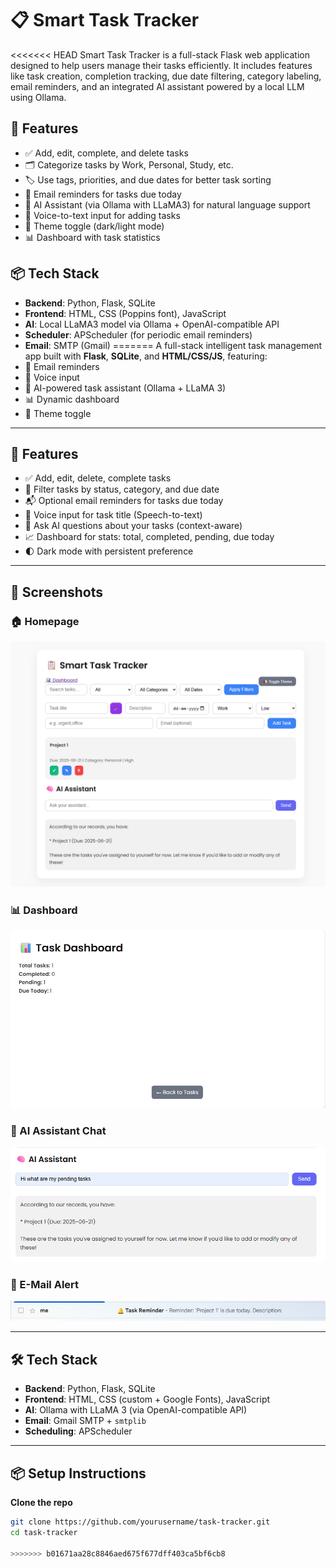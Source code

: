 # 📋 Smart Task Tracker

<<<<<<< HEAD
Smart Task Tracker is a full-stack Flask web application designed to help users manage their tasks efficiently. It includes features like task creation, completion tracking, due date filtering, category labeling, email reminders, and an integrated AI assistant powered by a local LLM using Ollama.

## 🚀 Features

- ✅ Add, edit, complete, and delete tasks
- 🗂️ Categorize tasks by Work, Personal, Study, etc.
- 🏷️ Use tags, priorities, and due dates for better task sorting
- 🔔 Email reminders for tasks due today
- 🧠 AI Assistant (via Ollama with LLaMA3) for natural language support
- 🎤 Voice-to-text input for adding tasks
- 🌙 Theme toggle (dark/light mode)
- 📊 Dashboard with task statistics

## 📦 Tech Stack

- **Backend**: Python, Flask, SQLite
- **Frontend**: HTML, CSS (Poppins font), JavaScript
- **AI**: Local LLaMA3 model via Ollama + OpenAI-compatible API
- **Scheduler**: APScheduler (for periodic email reminders)
- **Email**: SMTP (Gmail)
=======
A full-stack intelligent task management app built with **Flask**, **SQLite**, and **HTML/CSS/JS**, featuring:
- 🔔 Email reminders
- 🎤 Voice input
- 🧠 AI-powered task assistant (Ollama + LLaMA 3)
- 📊 Dynamic dashboard
- 🌙 Theme toggle

---

## 🚀 Features

- ✅ Add, edit, delete, complete tasks
- 📅 Filter tasks by status, category, and due date
- 📬 Optional email reminders for tasks due today
- 🎤 Voice input for task title (Speech-to-text)
- 🧠 Ask AI questions about your tasks (context-aware)
- 📈 Dashboard for stats: total, completed, pending, due today
- 🌓 Dark mode with persistent preference

---

## 📸 Screenshots

### 🏠 Homepage
![Homepage](assets/Homepage.png)

### 📊 Dashboard
![Dashboard](assets/Dashboard.png)

### 🤖 AI Assistant Chat
![Chat](assets/AI_Assistant.png)

### 📧 E-Mail Alert
![Alert](assets/Email_Alert.png)

---

## 🛠️ Tech Stack

- **Backend**: Python, Flask, SQLite
- **Frontend**: HTML, CSS (custom + Google Fonts), JavaScript
- **AI**: Ollama with LLaMA 3 (via OpenAI-compatible API)
- **Email**: Gmail SMTP + `smtplib`
- **Scheduling**: APScheduler

---

## 📦 Setup Instructions

 **Clone the repo**
   ```bash
   git clone https://github.com/yourusername/task-tracker.git
   cd task-tracker

>>>>>>> b01671aa28c8846aed675f677dff403ca5bf6cb8
